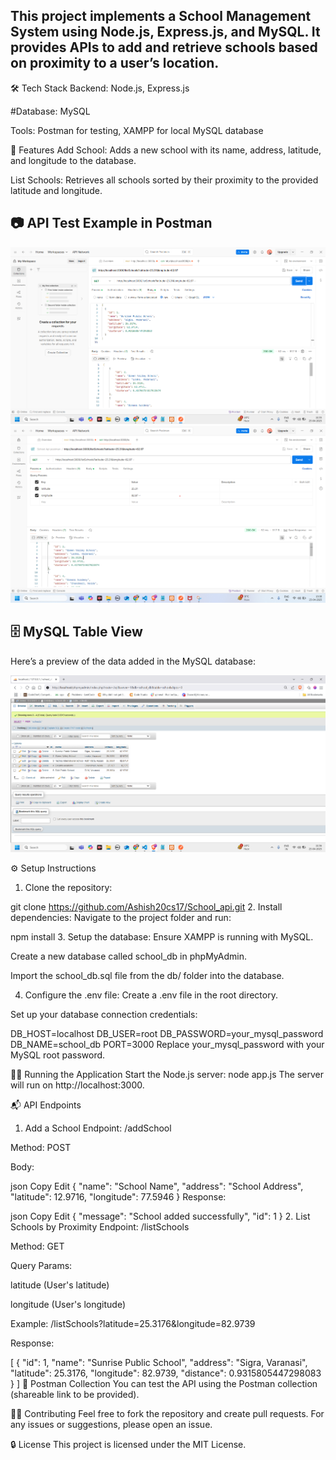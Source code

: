 ## This project implements a School Management System using Node.js, Express.js, and MySQL. It provides APIs to add and retrieve schools based on proximity to a user’s location.

🛠️ Tech Stack
Backend: Node.js, Express.js

#Database: MySQL

Tools: Postman for testing, XAMPP for local MySQL database

🚀 Features
Add School: Adds a new school with its name, address, latitude, and longitude to the database.

List Schools: Retrieves all schools sorted by their proximity to the provided latitude and longitude.
## 📷 API Test Example in Postman

![Postman Screenshot](Image/postman.png)
![Postman Screenshot](Image/postman_data.png)

## 🗄️ MySQL Table View

Here’s a preview of the data added in the MySQL database:

![SQL Database Screenshot](Image/sql.png)

⚙️ Setup Instructions
1. Clone the repository:

git clone https://github.com/Ashish20cs17/School_api.git
2. Install dependencies:
Navigate to the project folder and run:


npm install
3. Setup the database:
Ensure XAMPP is running with MySQL.

Create a new database called school_db in phpMyAdmin.

Import the school_db.sql file from the db/ folder into the database.

4. Configure the .env file:
Create a .env file in the root directory.

Set up your database connection credentials:


DB_HOST=localhost
DB_USER=root
DB_PASSWORD=your_mysql_password
DB_NAME=school_db
PORT=3000
Replace your_mysql_password with your MySQL root password.

🏃‍♂️ Running the Application
Start the Node.js server:
node app.js
The server will run on http://localhost:3000.

📬 API Endpoints
1. Add a School
Endpoint: /addSchool

Method: POST

Body:

json
Copy
Edit
{
  "name": "School Name",
  "address": "School Address",
  "latitude": 12.9716,
  "longitude": 77.5946
}
Response:

json
Copy
Edit
{
  "message": "School added successfully",
  "id": 1
}
2. List Schools by Proximity
Endpoint: /listSchools

Method: GET

Query Params:

latitude (User's latitude)

longitude (User's longitude)

Example: /listSchools?latitude=25.3176&longitude=82.9739

Response:

[
  {
    "id": 1,
    "name": "Sunrise Public School",
    "address": "Sigra, Varanasi",
    "latitude": 25.3176,
    "longitude": 82.9739,
    "distance": 0.9315805447298083
  }
]
📝 Postman Collection
You can test the API using the Postman collection (shareable link to be provided).

🧑‍💻 Contributing
Feel free to fork the repository and create pull requests. For any issues or suggestions, please open an issue.

🔒 License
This project is licensed under the MIT License.
